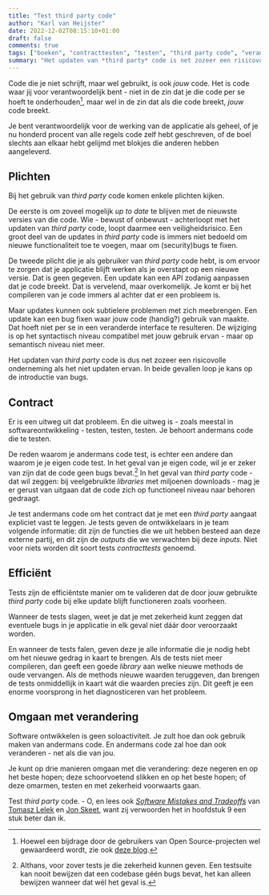 ```yaml
---
title: "Test third party code"
author: "Karl van Heijster"
date: 2022-12-02T08:15:10+01:00
draft: false
comments: true
tags: ["boeken", "contracttesten", "testen", "third party code", "verantwoordelijkheid"]
summary: "Het updaten van *third party* code is net zozeer een risicovolle onderneming als het niet updaten ervan. In beide gevallen loop je kans op de introductie van bugs. Er is een uitweg uit dat probleem. En die uitweg is - zoals meestal in softwareontwikkeling - testen, testen, testen."
---
```


Code die je niet schrijft, maar wel gebruikt, is ook *jouw* code. Het is code waar jij voor verantwoordelijk bent - niet in de zin dat je die code per se hoeft te onderhouden[^1], maar wel in de zin dat als die code breekt, *jouw* code breekt.


Je bent verantwoordelijk voor de werking van de applicatie als geheel, of je nu honderd procent van alle regels code zelf hebt geschreven, of de boel slechts aan elkaar hebt gelijmd met blokjes die anderen hebben aangeleverd.


## Plichten


Bij het gebruik van *third party* code komen enkele plichten kijken. 


De eerste is om zoveel mogelijk *up to date* te blijven met de nieuwste versies van die code. Wie - bewust of onbewust - achterloopt met het updaten van *third party* code, loopt daarmee een veiligheidsrisico. Een groot deel van de updates in *third party* code is immers niet bedoeld om nieuwe functionaliteit toe te voegen, maar om (security)bugs te fixen.


De tweede plicht die je als gebruiker van *third party* code hebt, is om ervoor te zorgen dat je applicatie blijft werken als je overstapt op een nieuwe versie. Dat is geen gegeven. Een update kan een API zodanig aanpassen dat je code breekt. Dat is vervelend, maar overkomelijk. Je komt er bij het compileren van je code immers al achter dat er een probleem is.


Maar updates kunnen ook subtielere problemen met zich meebrengen. Een update kan een bug fixen waar jouw code (handig?) gebruik van maakte. Dat hoeft niet per se in een veranderde interface te resulteren. De wijziging is op het syntactisch niveau compatibel met jouw gebruik ervan - maar op semantisch niveau niet meer. 


Het updaten van *third party* code is dus net zozeer een risicovolle onderneming als het niet updaten ervan. In beide gevallen loop je kans op de introductie van bugs. 


## Contract


Er is een uitweg uit dat probleem. En die uitweg is - zoals meestal in softwareontwikkeling - testen, testen, testen. Je behoort andermans code die te testen. 


De reden waarom je andermans code test, is echter een andere dan waarom je je eigen code test. In het geval van je eigen code, wil je er zeker van zijn dat de code geen bugs bevat.[^2] In het geval van *third party* code - dat wil zeggen: bij veelgebruikte *libraries* met miljoenen downloads - mag je er gerust van uitgaan dat de code zich op functioneel niveau naar behoren gedraagt.


Je test andermans code om het contract dat je met een *third party* aangaat expliciet vast te leggen. Je tests geven de ontwikkelaars in je team volgende informatie: dit zijn de functies die we uit hebben besteed aan deze externe partij, en dit zijn de *outputs* die we verwachten bij deze *inputs*. Niet voor niets worden dit soort tests *contracttests* genoemd.


## Efficiënt


Tests zijn de efficiëntste manier om te valideren dat de door jouw gebruikte *third party* code bij elke update blijft functioneren zoals voorheen. 


Wanneer de tests slagen, weet je dat je met zekerheid kunt zeggen dat eventuele bugs in je applicatie in elk geval niet dáár door veroorzaakt worden. 


En wanneer de tests falen, geven deze je alle informatie die je nodig hebt om het nieuwe gedrag in kaart te brengen. Als de tests niet meer compileren, dan geeft een goede *library* aan welke nieuwe methods de oude vervangen. Als de methods nieuwe waarden teruggeven, dan brengen de tests onmiddellijk in kaart wát die waarden precies zijn. Dit geeft je een enorme voorsprong in het diagnosticeren van het probleem.


## Omgaan met verandering


Software ontwikkelen is geen soloactiviteit. Je zult hoe dan ook gebruik maken van andermans code. En andermans code zal hoe dan ook veranderen - net als die van jou. 


Je kunt op drie manieren omgaan met die verandering: deze negeren en op het beste hopen; deze schoorvoetend slikken en op het beste hopen; of deze omarmen, testen en met zekerheid voorwaarts gaan.


Test *third party* code. - O, en lees ook [*Software Mistakes and Tradeoffs*](https://www.manning.com/books/software-mistakes-and-tradeoffs) van [Tomasz Lelek](https://www.linkedin.com/in/tomaszlelek/?locale=en_US) en [Jon Skeet](https://codeblog.jonskeet.uk/), want zij verwoorden het in hoofdstuk 9 een stuk beter dan ik. 


[^1]: Hoewel een bijdrage door de gebruikers van Open Source-projecten wel gewaardeerd wordt, zie ook [deze blog](/blog/22/11/zes-dingen-die-ik-leerde-op-techorama/).


[^2]: Althans, voor zover tests je die zekerheid kunnen geven. Een testsuite kan nooit bewijzen dat een codebase géén bugs bevat, het kan alleen bewijzen wanneer dat wél het geval is.
